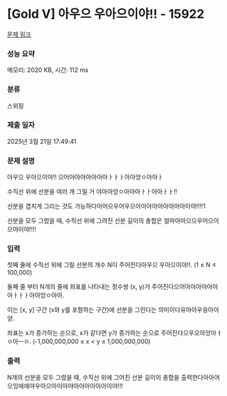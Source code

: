 # [Gold V] 아우으 우아으이야!! - 15922 

[문제 링크](https://www.acmicpc.net/problem/15922) 

### 성능 요약

메모리: 2020 KB, 시간: 112 ms

### 분류

스위핑

### 제출 일자

2025년 3월 21일 17:49:41

### 문제 설명

<p>아우으 우아으이야!! 으어아아아아아아아ㅏㅏㅏ아아앙ㅇ아아ㅏ</p>

<p>수직선 위에 선분을 여러 개 그릴 거 야아아앙ㅇ아아아ㅏㅏ아아ㅏㅏ!!</p>

<p>선분을 겹치게 그리는 것도 가능하다아어으우어우으아아아아아아아아아이야!!!!1</p>

<p>선분을 모두 그렸을 때, 수직선 위에 그려진 선분 길이의 총합은 얼마아아으으우어으이으야이야!!!!</p>

### 입력 

 <p>첫째 줄에 수직선 위에 그릴 선분의 개수 N이 주어진다아우으 우아으이야!!. (1 ≤ N ≤ 100,000)</p>

<p>둘째 줄 부터 N개의 줄에 좌표를 나타내는 정수쌍 (x, y)가 주어진다으어아아아아아아아ㅏㅏㅏ아아앙ㅇ아아.</p>

<p>이는 [x, y] 구간 (x와 y를 포함하는 구간)에 선분을 그린다는 의미이다유아아우응아이양. </p>

<p>좌표는 x가 증가하는 순으로, x가 같다면 y가 증가하는 순으로 주어진다으우오아앙아ㅓㅇ아ㅡㅇ. (-1,000,000,000 ≤ x < y ≤ 1,000,000,000)</p>

### 출력 

 <p>N개의 선분을 모두 그렸을 때, 수직선 위에 그어진 선분 길이의 총합을 출력한다아아어으잉에애야우아으아이아야아아아아아아이야!!!</p>

